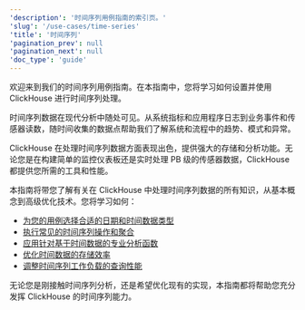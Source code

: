 ```yaml
---
'description': '时间序列用例指南的索引页。'
'slug': '/use-cases/time-series'
'title': '时间序列'
'pagination_prev': null
'pagination_next': null
'doc_type': 'guide'
---
```


欢迎来到我们的时间序列用例指南。在本指南中，您将学习如何设置并使用 ClickHouse 进行时间序列处理。

时间序列数据在现代分析中随处可见。从系统指标和应用程序日志到业务事件和传感器读数，随时间收集的数据点帮助我们了解系统和流程中的趋势、模式和异常。

ClickHouse 在处理时间序列数据方面表现出色，提供强大的存储和分析功能。无论您是在构建简单的监控仪表板还是实时处理 PB 级的传感器数据，ClickHouse 都提供您所需的工具和性能。

本指南将带您了解有关在 ClickHouse 中处理时间序列数据的所有知识，从基本概念到高级优化技术。您将学习如何：

* [为您的用例选择合适的日期和时间数据类型](/use-cases/time-series/date-time-data-types)
* [执行常见的时间序列操作和聚合](/use-cases/time-series/basic-operations)
* [应用针对基于时间数据的专业分析函数](/use-cases/time-series/analysis-functions)
* [优化时间数据的存储效率](/use-cases/time-series/storage-efficiency)
* [调整时间序列工作负载的查询性能](/use-cases/time-series/query-performance)

无论您是刚接触时间序列分析，还是希望优化现有的实现，本指南都将帮助您充分发挥 ClickHouse 的时间序列能力。
